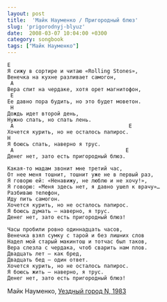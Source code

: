 ```yaml
---
layout: post
title:  'Майк Науменко / Пригородный блюз'
slug: 'prigorodnyj-blyuz'
date:  2008-03-07 10:04:00 +0300
category: songbook
tags: ["Майк Науменко"]
---
```


	E
	Я сижу в сортире и читаю «Rolling Stones»,
	Венечка на кухне разливает самогон,
	 A
	Вера спит на чердаке, хотя орет магнитофон,
	 E
	Ее давно пора будить, но это будет моветон.
	 H
	Дождь идет второй день,
	Нужно спать, но спать лень.
	 A                                     E
	Хочется курить, но не осталось папирос.
	H
	Я боюсь спать, наверно я трус.
	 A                                    E
	Денег нет, зато есть пригородный блюз.

	Какая-то мадам звонит мне третий час,
	От нее меня тошнит, тошнит уже не в первый раз,
	Я говорю ей: «Ненавижу, не люблю и не хочу!»,
	Я говорю: «Меня здесь нет, я давно ушел к врачу»…
	Разбиваю телефон,
	Иду пить самогон.
	Хочется курить, но не осталось папирос.
	Я боюсь думать — наверно, я трус.
	Денег нет, зато есть пригородный блюз!

	Часы пробили ровно одиннадцать часов,
	Венечка взял сумку с тарой и без лишних слов
	Надел мой старый макинтош и тотчас был таков,
	Вера слезла с чердака, чтоб сварить нам плов.
	Двадцать лет — как бред,
	Двадцать бед — один ответ.
	Хочется курить, но не осталось папирос.
	Я боюсь жить — наверно, я трус.
	Денег нет, зато есть пригородный блюз!

Майк Науменко, [Уездный город N, 1983](http://www.mikenaumenko.ru/album_gorod.htm#4)

